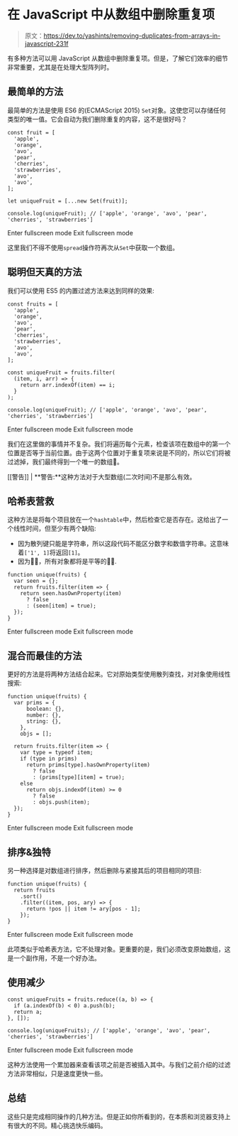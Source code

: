 # 在 JavaScript 中从数组中删除重复项

> 原文：<https://dev.to/yashints/removing-duplicates-from-arrays-in-javascript-231f>

有多种方法可以用 JavaScript 从数组中删除重复项。但是，了解它们效率的细节非常重要，尤其是在处理大型阵列时。

## 最简单的方法

最简单的方法是使用 ES6 的(ECMAScript 2015) `Set`对象。这使您可以存储任何类型的唯一值。它会自动为我们删除重复的内容，这不是很好吗？

```
const fruit = [
  'apple',
  'orange',
  'avo',
  'pear',
  'cherries',
  'strawberries',
  'avo',
  'avo',
];

let uniqueFruit = [...new Set(fruit)];

console.log(uniqueFruit); // ['apple', 'orange', 'avo', 'pear', 'cherries', 'strawberries'] 
```

Enter fullscreen mode Exit fullscreen mode

这里我们不得不使用`spread`操作符再次从`Set`中获取一个数组。

## 聪明但天真的方法

我们可以使用 ES5 的内置过滤方法来达到同样的效果:

```
const fruits = [
  'apple',
  'orange',
  'avo',
  'pear',
  'cherries',
  'strawberries',
  'avo',
  'avo',
];

const uniqueFruit = fruits.filter(
  (item, i, arr) => {
    return arr.indexOf(item) == i;
  }
);

console.log(uniqueFruit); // ['apple', 'orange', 'avo', 'pear', 'cherries', 'strawberries'] 
```

Enter fullscreen mode Exit fullscreen mode

我们在这里做的事情并不复杂。我们将遍历每个元素，检查该项在数组中的第一个位置是否等于当前位置。由于这两个位置对于重复项来说是不同的，所以它们将被过滤掉，我们最终得到一个唯一的数组🤩。

[[警告]]
| **警告:**这种方法对于大型数组(二次时间)不是那么有效。

## 哈希表营救

这种方法是将每个项目放在一个`hashtable`中，然后检查它是否存在。这给出了一个线性时间，但至少有两个缺陷:

*   因为散列键只能是字符串，所以这段代码不能区分数字和数值字符串。这意味着`['1', 1]`将返回`[1]`。
*   因为☝🏼，所有对象都将是平等的🤦‍♂️.

```
function unique(fruits) {
  var seen = {};
  return fruits.filter(item => {
    return seen.hasOwnProperty(item)
      ? false
      : (seen[item] = true);
  });
} 
```

Enter fullscreen mode Exit fullscreen mode

## 混合而最佳的方法

更好的方法是将两种方法结合起来。它对原始类型使用散列查找，对对象使用线性搜索:

```
function unique(fruits) {
  var prims = {
      boolean: {},
      number: {},
      string: {},
    },
    objs = [];

  return fruits.filter(item => {
    var type = typeof item;
    if (type in prims)
      return prims[type].hasOwnProperty(item)
        ? false
        : (prims[type][item] = true);
    else
      return objs.indexOf(item) >= 0
        ? false
        : objs.push(item);
  });
} 
```

Enter fullscreen mode Exit fullscreen mode

## 排序&独特

另一种选择是对数组进行排序，然后删除与紧接其后的项目相同的项目:

```
function unique(fruits) {
  return fruits
    .sort()
    .filter((item, pos, ary) => {
      return !pos || item != ary[pos - 1];
    });
} 
```

Enter fullscreen mode Exit fullscreen mode

此项类似于哈希表方法，它不处理对象。更重要的是，我们必须改变原始数组，这是一个副作用，不是一个好办法。

## 使用减少

```
const uniqueFruits = fruits.reduce((a, b) => {
  if (a.indexOf(b) < 0) a.push(b);
  return a;
}, []);

console.log(uniqueFruits); // ['apple', 'orange', 'avo', 'pear', 'cherries', 'strawberries'] 
```

Enter fullscreen mode Exit fullscreen mode

这种方法使用一个累加器来查看该项之前是否被插入其中。与我们之前介绍的过滤方法非常相似，只是速度更快一些。

## 总结

这些只是完成相同操作的几种方法。但是正如你所看到的，在本质和浏览器支持上有很大的不同。精心挑选快乐编码。